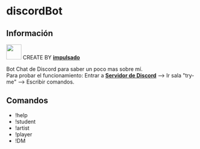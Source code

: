 # discordBot
## Información
<img width="40" src="https://user-images.githubusercontent.com/72570835/160851125-da20806b-a367-4e2c-8253-bdd620191ac5.jpg"/> CREATE BY [**impulsado**](https://www.instagram.com/impulsado/)

Bot Chat de Discord para saber un poco mas sobre mí.  
Para probar el funcionamiento: Entrar a [**Servidor de Discord**](https://discord.gg/cBRtfnFFPz) --> Ir sala "try-me" --> Escribir comandos.

## Comandos
- !help
- !student
- !artist
- !player
- !DM
